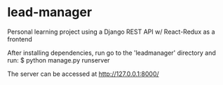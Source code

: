 # lead-manager
Personal learning project using a Django REST API w/ React-Redux as a frontend

After installing dependencies, run go to the 'leadmanager' directory and run:
$ python manage.py runserver

The server can be accessed at http://127.0.0.1:8000/
